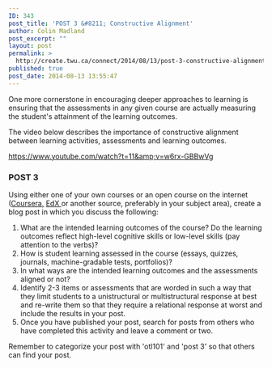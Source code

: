 ```yaml
---
ID: 343
post_title: 'POST 3 &#8211; Constructive Alignment'
author: Colin Madland
post_excerpt: ""
layout: post
permalink: >
  http://create.twu.ca/connect/2014/08/13/post-3-constructive-alignment/
published: true
post_date: 2014-08-13 13:55:47
---
```

One more cornerstone in encouraging deeper approaches to learning is ensuring that the assessments in any given course are actually measuring the student's attainment of the learning outcomes.

The video below describes the importance of constructive alignment between learning activities, assessments and learning outcomes.

https://www.youtube.com/watch?t=11&amp;v=w6rx-GBBwVg
<h3>POST 3</h3>
Using either one of your own courses or an open course on the internet (<a href="https://www.coursera.org/courses" target="_blank" rel="noopener noreferrer">Coursera,</a> <a href="https://www.edx.org/course-list" target="_blank" rel="noopener noreferrer">EdX </a>or another source, preferably in your subject area), create a blog post in which you discuss the following:
<ol>
	<li>What are the intended learning outcomes of the course? Do the learning outcomes reflect high-level cognitive skills or low-level skills (pay attention to the verbs)?</li>
	<li>How is student learning assessed in the course (essays, quizzes, journals, machine-gradable tests, portfolios)?</li>
	<li>In what ways are the intended learning outcomes and the assessments aligned or not?</li>
	<li>Identify 2-3 items or assessments that are worded in such a way that they limit students to a unistructural or multistructural response at best and re-write them so that they require a relational response at worst and include the results in your post.</li>
	<li>Once you have published your post, search for posts from others who have completed this activity and leave a comment or two.</li>
</ol>
Remember to categorize your post with 'otl101' and 'post 3' so that others can find your post.